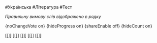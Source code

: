 #Українська #Література #Тест

*Правильну вимову слів відображено в рядку*

{noChangeVote on}
{hideProgress on}
{shareEnable off}
{hideCount on}

[[]]
[[]]
[[]]
[[]]
[[]]
